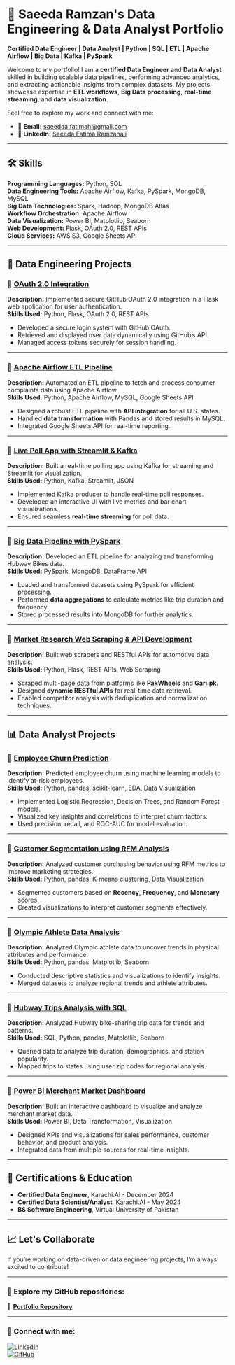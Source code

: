 # 🚀 **Saeeda Ramzan's Data Engineering & Data Analyst Portfolio**  
**Certified Data Engineer | Data Analyst | Python | SQL | ETL | Apache Airflow | Big Data | Kafka | PySpark**

Welcome to my portfolio! I am a **certified Data Engineer** and **Data Analyst** skilled in building scalable data pipelines, performing advanced analytics, and extracting actionable insights from complex datasets. My projects showcase expertise in **ETL workflows**, **Big Data processing**, **real-time streaming**, and **data visualization**.

Feel free to explore my work and connect with me:  
- 📧 **Email:** saeedaa.fatimah@gmail.com  
- 🔗 **LinkedIn:** [Saeeda Fatima Ramzanali](https://www.linkedin.com/in/saeedafatima-ramzanali)  

---

## 🛠 **Skills**

**Programming Languages:** Python, SQL  
**Data Engineering Tools:** Apache Airflow, Kafka, PySpark, MongoDB, MySQL  
**Big Data Technologies:** Spark, Hadoop, MongoDB Atlas  
**Workflow Orchestration:** Apache Airflow  
**Data Visualization:** Power BI, Matplotlib, Seaborn  
**Web Development:** Flask, OAuth 2.0, REST APIs  
**Cloud Services:** AWS S3, Google Sheets API  

---

## 🌟 **Data Engineering Projects**  

### 🔗 [**OAuth 2.0 Integration**](https://github.com/saeedaFatimah/Portfolio/tree/Project--10-OAuth-2.0-Integration)  
**Description:** Implemented secure GitHub OAuth 2.0 integration in a Flask web application for user authentication.  
**Skills Used:** Python, Flask, OAuth 2.0, REST APIs  
- Developed a secure login system with GitHub OAuth.  
- Retrieved and displayed user data dynamically using GitHub’s API.  
- Managed access tokens securely for session handling.  

---

### 🔗 [**Apache Airflow ETL Pipeline**](https://github.com/saeedaFatimah/Portfolio/tree/Project-12-Apache-Airflow-pipeline)  
**Description:** Automated an ETL pipeline to fetch and process consumer complaints data using Apache Airflow.  
**Skills Used:** Python, Apache Airflow, MySQL, Google Sheets API  
- Designed a robust ETL pipeline with **API integration** for all U.S. states.  
- Handled **data transformation** with Pandas and stored results in MySQL.  
- Integrated Google Sheets API for real-time reporting.  

---

### 🔗 [**Live Poll App with Streamlit & Kafka**](https://github.com/saeedaFatimah/Portfolio/tree/Project-13-Live-Poll-App-with-Streamlit-%26-Kafka)  
**Description:** Built a real-time polling app using Kafka for streaming and Streamlit for visualization.  
**Skills Used:** Python, Kafka, Streamlit, JSON  
- Implemented Kafka producer to handle real-time poll responses.  
- Developed an interactive UI with live metrics and bar chart visualizations.  
- Ensured seamless **real-time streaming** for poll data.  

---

### 🔗 [**Big Data Pipeline with PySpark**](https://github.com/saeedaFatimah/Portfolio/tree/Project-14-Big-Data-Pipeline-PySpark-Hubway-Bikes-Analysis)  
**Description:** Developed an ETL pipeline for analyzing and transforming Hubway Bikes data.  
**Skills Used:** PySpark, MongoDB, DataFrame API  
- Loaded and transformed datasets using PySpark for efficient processing.  
- Performed **data aggregations** to calculate metrics like trip duration and frequency.  
- Stored processed results into MongoDB for further analytics.  

---

### 🔗 [**Market Research Web Scraping & API Development**](https://github.com/saeedaFatimah/Portfolio/tree/Project--11-Market-Research-Web-Scraping-%26-API-Development)  
**Description:** Built web scrapers and RESTful APIs for automotive data analysis.  
**Skills Used:** Python, Flask, REST APIs, Web Scraping  
- Scraped multi-page data from platforms like **PakWheels** and **Gari.pk**.  
- Designed **dynamic RESTful APIs** for real-time data retrieval.  
- Enabled competitor analysis with deduplication and normalization techniques.  

---

## 📊 **Data Analyst Projects**  

### 🔗 [**Employee Churn Prediction**](https://github.com/saeedaFatimah/Portfolio/tree/project-1-StreamLit-App-for-Employee-Churn)  
**Description:** Predicted employee churn using machine learning models to identify at-risk employees.  
**Skills Used:** Python, pandas, scikit-learn, EDA, Data Visualization  
- Implemented Logistic Regression, Decision Trees, and Random Forest models.  
- Visualized key insights and correlations to interpret churn factors.  
- Used precision, recall, and ROC-AUC for model evaluation.  

---

### 🔗 [**Customer Segmentation using RFM Analysis**](https://github.com/saeedaFatimah/Portfolio/tree/Project-2--RFM-segmentation-over-store-dataset)  
**Description:** Analyzed customer purchasing behavior using RFM metrics to improve marketing strategies.  
**Skills Used:** Python, pandas, K-means clustering, Data Visualization  
- Segmented customers based on **Recency**, **Frequency**, and **Monetary** scores.  
- Created visualizations to interpret customer segments effectively.  

---

### 🔗 [**Olympic Athlete Data Analysis**](https://github.com/saeedaFatimah/Portfolio/tree/Project-3-Olympic-Athlete-Data-Analysis)  
**Description:** Analyzed Olympic athlete data to uncover trends in physical attributes and performance.  
**Skills Used:** Python, pandas, Matplotlib, Seaborn  
- Conducted descriptive statistics and visualizations to identify insights.  
- Merged datasets to analyze regional trends and athlete attributes.  

---

### 🔗 [**Hubway Trips Analysis with SQL**](https://github.com/saeedaFatimah/Portfolio/tree/Project-5-Hubway-Trips-Analysis-through-SQL-and-Pandas)  
**Description:** Analyzed Hubway bike-sharing trip data for trends and patterns.  
**Skills Used:** SQL, Python, pandas, Matplotlib, Seaborn  
- Queried data to analyze trip duration, demographics, and station popularity.  
- Mapped trips to states using user zip codes for regional analysis.  

---

### 🔗 [**Power BI Merchant Market Dashboard**](https://github.com/saeedaFatimah/Portfolio/tree/Project-6--Merchant-Market-Dashboard)  
**Description:** Built an interactive dashboard to visualize and analyze merchant market data.  
**Skills Used:** Power BI, Data Transformation, Visualization  
- Designed KPIs and visualizations for sales performance, customer behavior, and product analysis.  
- Integrated data from multiple sources for real-time insights.  

---

## 🚀 **Certifications & Education**  
- **Certified Data Engineer**, Karachi.AI - December 2024  
- **Certified Data Scientist/Analyst**, Karachi.AI - May 2024  
- **BS Software Engineering**, Virtual University of Pakistan  

---

## 📈 **Let's Collaborate**  
If you’re working on data-driven or data engineering projects, I’m always excited to contribute!  

--- 

### **📁 Explore my GitHub repositories**:  
📌 [**Portfolio Repository**](https://github.com/saeedaFatimah/Portfolio)

---

### **🔗 Connect with me:**  
[![LinkedIn](https://img.shields.io/badge/-LinkedIn-blue?style=flat&logo=LinkedIn)](https://www.linkedin.com/in/saeedafatima-ramzanali)  
[![GitHub](https://img.shields.io/badge/-GitHub-black?style=flat&logo=GitHub)](https://github.com/saeedaFatimah)  

